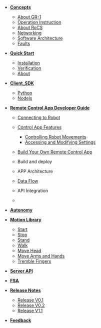 - [**Concepts**](concepts/overview.md)

  - [About GR-1](concepts/about_gr1.md)
  - [Operation Instruction](concepts/operation_instruction.md)
  - [About RoCS](concepts/about_rocs.md)
  - [Networking](concepts/network.md)
  - [Software Architecture](concepts/software_architecture.md)
  - [Faults](concepts/faults.md)
- [**Quick Start**](quick_start/overview.md)

  - [Installation](quick_start/installation.md)
  - [Verification](quick_start/verification.md)
  - [About](quick_start/about.md)
- [**Client_SDK**](client_sdk/overview.md)

  - [Python](https://fftai.github.io/rocs_client_py/index.html)
  - [Nodejs](https://fftai.github.io/rocs_client_js/index.html)
- [**Remote Control App Developer Guide**](demo_app/overview.md)

  - [Connecting to Robot](demo_app\connnecting_to_robot.md)
  - [Control App Features](demo_app\overview_of_control_features.md)

    - [Controlling Robot Movements](demo_app\control_robot_movements.md)
    - [Accessing and Modifying Settings](demo_app\settings.md)
  - [Build Your Own Remote Control App](demo_app/app_project_setup.md)
  - Build and deploy
  - APP Architecture
  - [Data Flow](demo_app/logic_flow.md)
  - API Integration
  - 
- [**Autonomy**](autonomy/overview.md)
- [**Motion Library**](motion_library/overview.md)

  - [Start](motion_library/start.md)
  - [Stop](motion_library/stop.md)
  - [Stand](motion_library/stand.md)
  - [Walk](motion_library/walk.md)
  - [Move Head](motion_library/move_head.md)
  - [Move Arms and Hands](motion_library/move_arms_and_hands.md)
  - [Tremble Fingers](motion_library/tremble_fingers.md)
- [**Server API**](server_api/ServerAPI.md)
- [**FSA**](fsa/about_fsa.md)
- [**Release Notes**](release/overview.md)

  - [Release V0.1](release/v0.1.md)
  - [Release V0.2](release/v0.2.md)
  - [Release V1.1](release/v1.1.md)
- [**Feedback**](feedback/overview.md)
